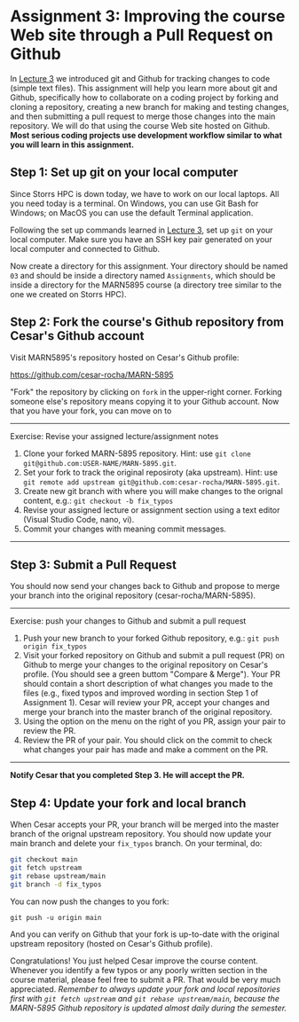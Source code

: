 # Assignment 3: Improving the course Web site through a Pull Request on Github
In [Lecture 3](../lectures/03/README.md) we introduced git and Github for tracking changes to code (simple text files). This assignment will help you learn more about git and Github, specifically how to collaborate on a coding project by forking and cloning a repository, creating a new branch for making and testing changes, and then submitting a pull request to merge those changes into the main repository. We will do that using the course Web site hosted on Github. **Most serious coding projects use development workflow similar to what you will learn in this assignment.**

## Step 1: Set up git on your local computer

Since Storrs HPC is down today, we have to work on our local laptops. All you need today is a terminal. On Windows, you can use Git Bash for Windows; on MacOS you can use the default Terminal application.

Following the set up commands learned in [Lecture 3](../lectures/02/README.md), set up `git` on your local computer. Make sure you have an SSH key pair generated on your local computer and connected to Github.

Now create a directory for this assignment. Your directory should be named `03` and should be inside a directory named `Assignments`, which should be inside a directory for the MARN5895 course (a directory tree similar to the one we created on Storrs HPC). 

## Step 2: Fork the course's Github repository from Cesar's Github account

Visit MARN5895's repository hosted on Cesar's Github profile:

https://github.com/cesar-rocha/MARN-5895

"Fork" the repository by clicking on `fork` in the upper-right corner. Forking someone else's repository means copying it to your Github account. Now that you have your fork, you can move on to

---
Exercise: Revise your assigned lecture/assignment notes

1. Clone your forked MARN-5895 repository. Hint: use `git clone git@github.com:USER-NAME/MARN-5895.git`.
2. Set your fork to track the original reposiroty (aka upstream). Hint: use `git remote add upstream git@github.com:cesar-rocha/MARN-5895.git`.
2. Create new git branch with where you will make changes to the orignal content, e.g.: `git checkout -b fix_typos`
3. Revise your assigned lecture or assignment section using a text editor (Visual Studio Code, nano, vi).
4. Commit your changes with meaning commit messages.
---

## Step 3: Submit a Pull Request 
You should now send your changes back to Github and propose to merge your branch into the original repository (cesar-rocha/MARN-5895). 

---
Exercise: push your changes to Github and submit a pull request

1. Push your new branch to your forked Github repository, e.g.: `git push origin fix_typos`
2. Visit your forked repository on Github and submit a pull request (PR) on Github to merge your changes to the original repository on Cesar's profile. (You should see a green buttom "Compare & Merge"). Your PR should contain a short description of what changes you made to the files (e.g., fixed typos and improved wording in section Step 1 of Assignment 1). Cesar will review your PR, accept your changes and merge your branch into the master branch of the original repository.
3. Using the option on the menu on the right of you PR, assign your pair to review the PR.
4. Review the PR of your pair. You should click on the commit to check what changes your pair has made and make a comment on the PR.
---

**Notify Cesar that you completed Step 3. He will accept the PR.**


## Step 4: Update your fork and local branch
When Cesar accepts your PR, your branch will be merged into the master branch of the orignal upstream repository. You should now update your main branch and delete your `fix_typos` branch. On your terminal, do:

```BASH
git checkout main
git fetch upstream
git rebase upstream/main
git branch -d fix_typos
```

You can now push the changes to you fork:

    git push -u origin main

And you can verify on Github that your fork is up-to-date with the original upstream repository (hosted on Cesar's Github profile).

Congratulations! You just helped Cesar improve the course content. Whenever you identify a few typos or any poorly written section in the course material, please feel free to submit a PR. That would be very much appreciated. *Remember to always update your fork and local repositories first with `git fetch upstream` and `git rebase upstream/main`, because the MARN-5895 Github repository is updated almost daily during the semester.*

